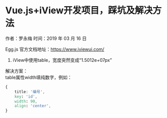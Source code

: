 # Vue.js+iView开发项目，踩坑及解决方法

作者：罗永梅
时间：2019 年 03 月 16 日

Egg.js 官方文档地址：https://www.iviewui.com/

1. iView中使用table，宽度突然变成“1.5012e+07px”  

解决方案：  
table属性width填纯数字，例如：  
```css
{
    title: '编号',
    key: 'id',
    width: 90,
    align: 'center',
}
```